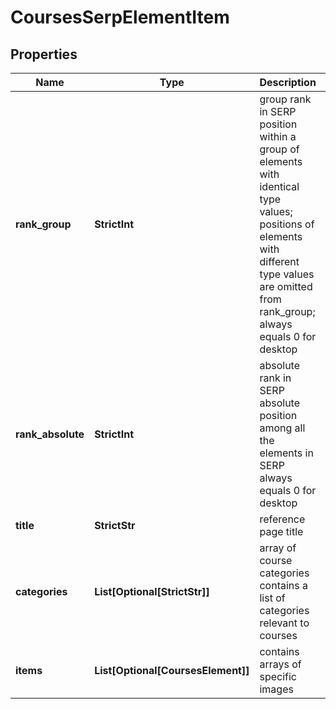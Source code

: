 # CoursesSerpElementItem


## Properties

| Name | Type | Description | Notes |
|------------ | ------------- | ------------- | -------------|
**rank_group** | **StrictInt** | group rank in SERP<br>position within a group of elements with identical type values;<br>positions of elements with different type values are omitted from rank_group;<br>always equals 0 for desktop |[optional]|
**rank_absolute** | **StrictInt** | absolute rank in SERP<br>absolute position among all the elements in SERP<br>always equals 0 for desktop |[optional]|
**title** | **StrictStr** | reference page title |[optional]|
**categories** | **List[Optional[StrictStr]]** | array of course categories<br>contains a list of categories relevant to courses |[optional]|
**items** | **List[Optional[CoursesElement]]** | contains arrays of specific images |[optional]|